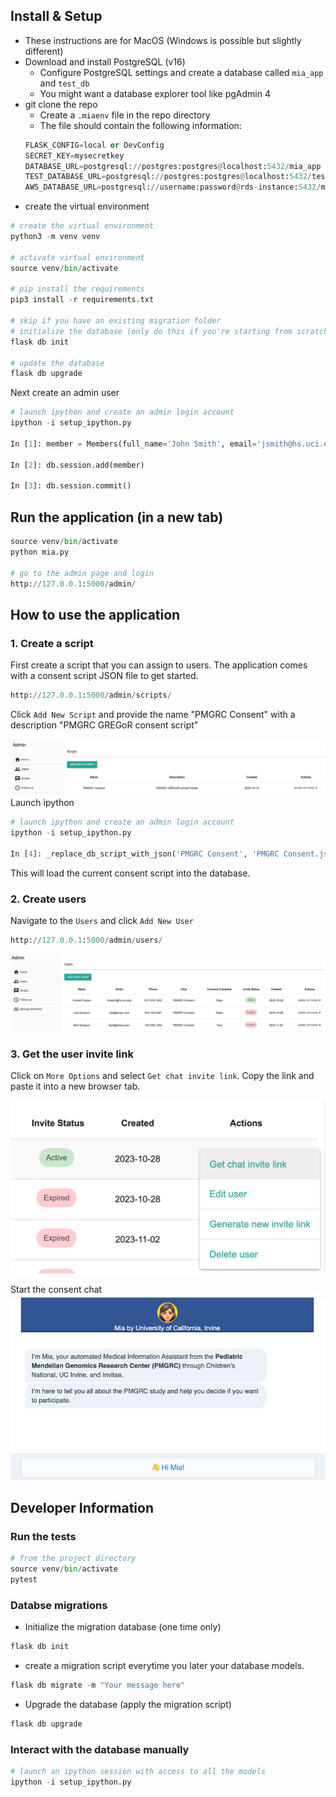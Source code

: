 
## Install & Setup
* These instructions are for MacOS (Windows is possible but slightly different)
* Download and install PostgreSQL (v16)
  * Configure PostgreSQL settings and create a database called `mia_app` and `test_db` 
  * You might want a database explorer tool like pgAdmin 4
* git clone the repo
  * Create a `.miaenv` file in the repo directory 
  * The file should contain the following information:
  ```python
  FLASK_CONFIG=local or DevConfig
  SECRET_KEY=mysecretkey
  DATABASE_URL=postgresql://postgres:postgres@localhost:5432/mia_app
  TEST_DATABASE_URL=postgresql://postgres:postgres@localhost:5432/test_db
  AWS_DATABASE_URL=postgresql://username:password@rds-instance:5432/mia_app
  ```
* create the virtual environment
```python
# create the virtual environment
python3 -m venv venv

# activate virtual environment
source venv/bin/activate

# pip install the requirements
pip3 install -r requirements.txt

# skip if you have an existing migration folder
# initialize the database (only do this if you're starting from scratch)
flask db init

# update the database
flask db upgrade
```
Next create an admin user
```python
# launch ipython and create an admin login account
ipython -i setup_ipython.py

In [1]: member = Members(full_name='John Smith', email='jsmith@hs.uci.edu', password='#SomethingSuperSecure')

In [2]: db.session.add(member)

In [3]: db.session.commit()
```

## Run the application (in a new tab)
```python 
source venv/bin/activate
python mia.py

# go to the admin page and login
http://127.0.0.1:5000/admin/
```
## How to use the application
### 1. Create a script
First create a script that you can assign to users. The application comes with a consent script 
JSON file to get started.
```python
http://127.0.0.1:5000/admin/scripts/
```
Click `Add New Script` and provide the name "PMGRC Consent" with a description "PMGRC GREGoR consent script"

![img.png](app/static/images/readme/scripts_admin.png)
Launch ipython
```python
# launch ipython and create an admin login account
ipython -i setup_ipython.py

In [4]: _replace_db_script_with_json('PMGRC Consent', 'PMGRC Consent.json')
```
This will load the current consent script into the database.

### 2. Create users
Navigate to the `Users` and click `Add New User`
```python
http://127.0.0.1:5000/admin/users/
```
![img.png](app/static/images/readme/users_admin.png)

### 3. Get the user invite link
Click on `More Options` and select `Get chat invite link`. Copy the link and paste it into a new browser tab.

![img.png](app/static/images/readme/user_chat_link.png)

Start the consent chat
![img.png](app/static/images/readme/consent_chat.png)

## Developer Information
### Run the tests
```python
# from the project directory
source venv/bin/activate
pytest
```

### Databse migrations
* Initialize the migration database (one time only)
```python
flask db init
```
* create a migration script everytime you later your database 
models.
```python
flask db migrate -m "Your message here"
```
* Upgrade the database (apply the migration script)
```python
flask db upgrade
```

### Interact with the database manually
```python
# launch an ipython session with access to all the models
ipython -i setup_ipython.py
```